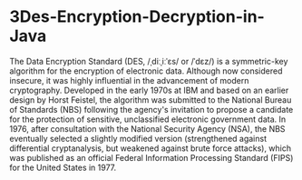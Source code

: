 # 3Des-Encryption-Decryption-in-Java
The Data Encryption Standard (DES, /ˌdiːˌiːˈɛs/ or /ˈdɛz/) is a symmetric-key algorithm for the encryption of electronic data. Although now considered insecure, it was highly influential in the advancement of modern cryptography.  Developed in the early 1970s at IBM and based on an earlier design by Horst Feistel, the algorithm was submitted to the National Bureau of Standards (NBS) following the agency's invitation to propose a candidate for the protection of sensitive, unclassified electronic government data. In 1976, after consultation with the National Security Agency (NSA), the NBS eventually selected a slightly modified version (strengthened against differential cryptanalysis, but weakened against brute force attacks), which was published as an official Federal Information Processing Standard (FIPS) for the United States in 1977.
